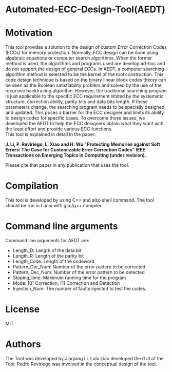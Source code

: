# Automated-ECC-Design-Tool(AEDT)
# Motivation
This tool provides a solution to the design of custom Error Correction Codes (ECCs) for memory protection. Normally, ECC design can be done using algebraic equations or computer search algorithms. When the former method is used, the algorithms and programs used are develop ad-hoc and do not support the design of general ECCs. In AEDT, a computer searching algorithm method is selected to be the kernel of the tool construction. This code design technique is based on the binary linear block codes theory can be seen as the Boolean satisfiability problem and solved by the use of the recursive backtracing algorithm. However, the traditional searching program is just applicable to the specific ECC requirement limited by the systematic structure, correction ability, parity bits and data bits length. If these parameters change, the searching program needs to be specially designed and updated. This poses a barrier for the ECC designer and limits its ability to design codes for specific cases. To overcome those issues, we developed the AEDT to help the ECC designers obtain what they want with the least effort and provide various ECC functions.  
This tool is explained in detail in the paper:

**J. Li, P. Reviriego, L. Xiao and H. Wu "Protecting Memories against Soft Errors: The Case for Customizable Error Correction Codes" IEEE Transactions on Emerging Topics in Computing (under revision).**

Please cite that paper in any publication that uses the tool.
# Compilation
This tool is developed by using C++ and also shell command. The tool should be run in Lunix with gcc/g++ compiler.
# Command line arguments
Command line arguments for AEDT are:
- Length_D: Length of the data bit
- Length_R: Length of the parity bit
- Length_Code: Length of the codeword
- Pattern_Cor_Num: Number of the error pattern to be corrected
- Pattern_Dec_Num: Number of the error pattern to be detected
- Stoping_time: Maximum running time for the program
- Mode: [0] Correction; [1] Correction and Detection
- Injection_Num: The number of faults injected to test the codes.
# License
MIT
# Authors
The Tool was developed by Jiaqiang Li. Lulu Liao developed the GUI of the Tool.  Pedro Reviriego was involved in the conceptual design of the tool.
